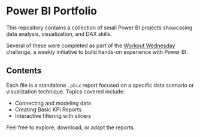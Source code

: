 # Power BI Portfolio

This repository contains a collection of small Power BI projects showcasing data analysis, visualization, and DAX skills.

Several of these were completed as part of the [Workout Wednesday](https://www.workout-wednesday.com/power-bi/) challenge, a weekly initiative to build hands-on experience with Power BI.

## Contents

Each file is a standalone `.pbix` report focused on a specific data scenario or visualization technique. Topics covered include:

- Connecting and modeling data
- Creating Basic KPI Reports
- Interactive filtering with slicers

Feel free to explore, download, or adapt the reports.
